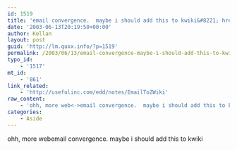```yaml
---
id: 1519
title: 'email convergence.  maybe i should add this to kwiki&#8221; href=&#8221;http://usefulinc.com/edd/notes/EmailToZWiki&#8221;>EmailToZWiki'
date: '2003-06-13T20:19:50+00:00'
author: Kellan
layout: post
guid: 'http://lm.quxx.info/?p=1519'
permalink: /2003/06/13/email-convergence-maybe-i-should-add-this-to-kwiki-hrefhttpusefulinccomeddnotesemailtozwikiemailtozwiki/
typo_id:
    - '1517'
mt_id:
    - '861'
link_related:
    - 'http://usefulinc.com/edd/notes/EmailToZWiki'
raw_content:
    - 'ohh, more web<->email convergence.  maybe i should add this to kwiki'
categories:
    - Aside
---
```


ohh, more webemail convergence. maybe i should add this to kwiki